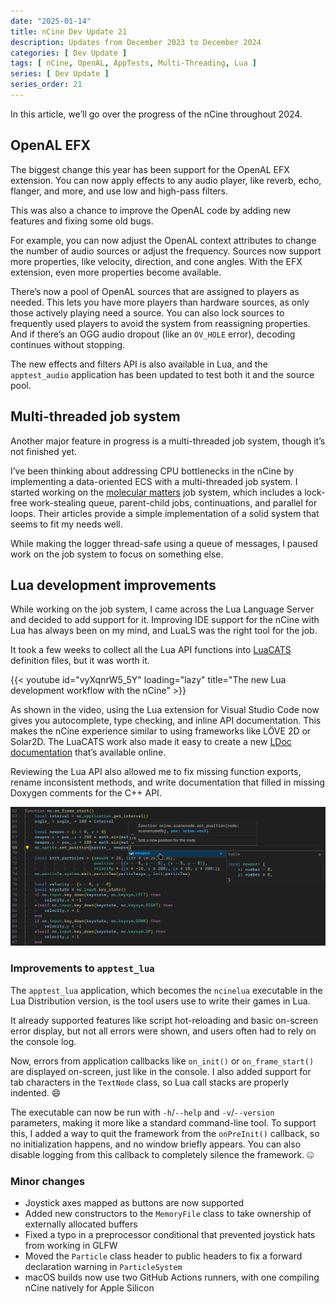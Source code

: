 ```yaml
---
date: "2025-01-14"
title: nCine Dev Update 21
description: Updates from December 2023 to December 2024
categories: [ Dev Update ]
tags: [ nCine, OpenAL, AppTests, Multi-Threading, Lua ]
series: [ Dev Update ]
series_order: 21
---
```


In this article, we’ll go over the progress of the nCine throughout 2024.

## OpenAL EFX

The biggest change this year has been support for the OpenAL EFX extension. You can now apply effects to any audio player, like reverb, echo, flanger, and more, and use low and high-pass filters.

This was also a chance to improve the OpenAL code by adding new features and fixing some old bugs.

For example, you can now adjust the OpenAL context attributes to change the number of audio sources or adjust the frequency. Sources now support more properties, like velocity, direction, and cone angles. With the EFX extension, even more properties become available.

There’s now a pool of OpenAL sources that are assigned to players as needed. This lets you have more players than hardware sources, as only those actively playing need a source. You can also lock sources to frequently used players to avoid the system from reassigning properties. And if there’s an OGG audio dropout (like an `OV_HOLE` error), decoding continues without stopping.

The new effects and filters API is also available in Lua, and the `apptest_audio` application has been updated to test both it and the source pool.

## Multi-threaded job system

Another major feature in progress is a multi-threaded job system, though it’s not finished yet.

I’ve been thinking about addressing CPU bottlenecks in the nCine by implementing a data-oriented ECS with a multi-threaded job system. I started working on the [molecular matters](https://blog.molecular-matters.com/2015/08/24/job-system-2-0-lock-free-work-stealing-part-1-basics/) job system, which includes a lock-free work-stealing queue, parent-child jobs, continuations, and parallel for loops. Their articles provide a simple implementation of a solid system that seems to fit my needs well.

While making the logger thread-safe using a queue of messages, I paused work on the job system to focus on something else.

## Lua development improvements

While working on the job system, I came across the Lua Language Server and decided to add support for it. Improving IDE support for the nCine with Lua has always been on my mind, and LuaLS was the right tool for the job.

It took a few weeks to collect all the Lua API functions into [LuaCATS](https://github.com/nCine/nCine-LuaCATS) definition files, but it was worth it.

{{< youtube id="vyXqnrW5_5Y" loading="lazy" title="The new Lua development workflow with the nCine" >}}

As shown in the video, using the Lua extension for Visual Studio Code now gives you autocomplete, type checking, and inline API documentation. This makes the nCine experience similar to using frameworks like LÖVE 2D or Solar2D. The LuaCATS work also made it easy to create a new [LDoc documentation](https://ncine.github.io/docs/lua_master/) that’s available online.

Reviewing the Lua API also allowed me to fix missing function exports, rename inconsistent methods, and write documentation that filled in missing Doxygen comments for the C++ API.

![Lua Language Server](/images/Lua_Language_Server.png "Lua Language Server")

### Improvements to `apptest_lua`

The `apptest_lua` application, which becomes the `ncinelua` executable in the Lua Distribution version, is the tool users use to write their games in Lua.

It already supported features like script hot-reloading and basic on-screen error display, but not all errors were shown, and users often had to rely on the console log.

Now, errors from application callbacks like `on_init()` or `on_frame_start()` are displayed on-screen, just like in the console. I also added support for tab characters in the `TextNode` class, so Lua call stacks are properly indented. :smile:

The executable can now be run with `-h`/`--help` and `-v`/`--version` parameters, making it more like a standard command-line tool. To support this, I added a way to quit the framework from the `onPreInit()` callback, so no initialization happens, and no window briefly appears. You can also disable logging from this callback to completely silence the framework. 🤐

### Minor changes

- Joystick axes mapped as buttons are now supported
- Added new constructors to the `MemoryFile` class to take ownership of externally allocated buffers
- Fixed a typo in a preprocessor conditional that prevented joystick hats from working in GLFW
- Moved the `Particle` class header to public headers to fix a forward declaration warning in `ParticleSystem`
- macOS builds now use two GitHub Actions runners, with one compiling nCine natively for Apple Silicon
